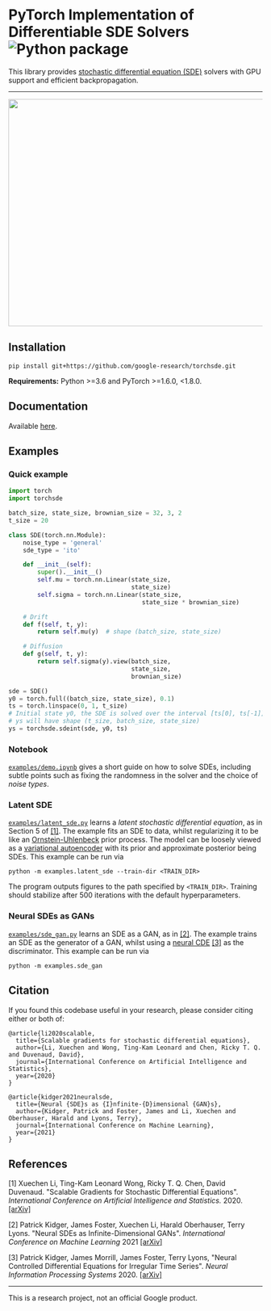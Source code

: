 # PyTorch Implementation of Differentiable SDE Solvers ![Python package](https://github.com/google-research/torchsde/workflows/Python%20package/badge.svg?branch=dev)
This library provides [stochastic differential equation (SDE)](https://en.wikipedia.org/wiki/Stochastic_differential_equation) solvers with GPU support and efficient backpropagation.

---
<p align="center">
  <img width="600" height="450" src="./assets/latent_sde.gif">
</p>

## Installation
```shell script
pip install git+https://github.com/google-research/torchsde.git
```

**Requirements:** Python >=3.6 and PyTorch >=1.6.0, <1.8.0.

## Documentation
Available [here](./DOCUMENTATION.md).

## Examples
### Quick example
```python
import torch
import torchsde

batch_size, state_size, brownian_size = 32, 3, 2
t_size = 20

class SDE(torch.nn.Module):
    noise_type = 'general'
    sde_type = 'ito'

    def __init__(self):
        super().__init__()
        self.mu = torch.nn.Linear(state_size, 
                                  state_size)
        self.sigma = torch.nn.Linear(state_size, 
                                     state_size * brownian_size)

    # Drift
    def f(self, t, y):
        return self.mu(y)  # shape (batch_size, state_size)

    # Diffusion
    def g(self, t, y):
        return self.sigma(y).view(batch_size, 
                                  state_size, 
                                  brownian_size)

sde = SDE()
y0 = torch.full((batch_size, state_size), 0.1)
ts = torch.linspace(0, 1, t_size)
# Initial state y0, the SDE is solved over the interval [ts[0], ts[-1]].
# ys will have shape (t_size, batch_size, state_size)
ys = torchsde.sdeint(sde, y0, ts)
```

### Notebook

[`examples/demo.ipynb`](examples/demo.ipynb) gives a short guide on how to solve SDEs, including subtle points such as fixing the randomness in the solver and the choice of *noise types*.

### Latent SDE

[`examples/latent_sde.py`](examples/latent_sde.py) learns a *latent stochastic differential equation*, as in Section 5 of [\[1\]](https://arxiv.org/pdf/2001.01328.pdf).
The example fits an SDE to data, whilst regularizing it to be like an [Ornstein-Uhlenbeck](https://en.wikipedia.org/wiki/Ornstein%E2%80%93Uhlenbeck_process) prior process.
The model can be loosely viewed as a [variational autoencoder](https://en.wikipedia.org/wiki/Autoencoder#Variational_autoencoder_(VAE)) with its prior and approximate posterior being SDEs. This example can be run via
```shell script
python -m examples.latent_sde --train-dir <TRAIN_DIR>
```
The program outputs figures to the path specified by `<TRAIN_DIR>`.
Training should stabilize after 500 iterations with the default hyperparameters.

### Neural SDEs as GANs
[`examples/sde_gan.py`](examples/sde_gan.py) learns an SDE as a GAN, as in [\[2\]](https://arxiv.org/abs/2102.03657). The example trains an SDE as the generator of a GAN, whilst using a [neural CDE](https://github.com/patrick-kidger/NeuralCDE) [\[3\]](https://arxiv.org/abs/2005.08926) as the discriminator. This example can be run via

```shell script
python -m examples.sde_gan
```

## Citation

If you found this codebase useful in your research, please consider citing either or both of:
```
@article{li2020scalable,
  title={Scalable gradients for stochastic differential equations},
  author={Li, Xuechen and Wong, Ting-Kam Leonard and Chen, Ricky T. Q. and Duvenaud, David},
  journal={International Conference on Artificial Intelligence and Statistics},
  year={2020}
}
```

```
@article{kidger2021neuralsde,
  title={Neural {SDE}s as {I}nfinite-{D}imensional {GAN}s},
  author={Kidger, Patrick and Foster, James and Li, Xuechen and Oberhauser, Harald and Lyons, Terry},
  journal={International Conference on Machine Learning},
  year={2021}
}
```

## References
\[1\] Xuechen Li, Ting-Kam Leonard Wong, Ricky T. Q. Chen, David Duvenaud. "Scalable Gradients for Stochastic Differential Equations". *International Conference on Artificial Intelligence and Statistics.* 2020. [[arXiv]](https://arxiv.org/pdf/2001.01328.pdf)

\[2\] Patrick Kidger, James Foster, Xuechen Li, Harald Oberhauser, Terry Lyons. "Neural SDEs as Infinite-Dimensional GANs". *International Conference on Machine Learning* 2021 [[arXiv]](https://arxiv.org/abs/2102.03657)

\[3\] Patrick Kidger, James Morrill, James Foster, Terry Lyons, "Neural Controlled Differential Equations for Irregular Time Series". *Neural Information Processing Systems* 2020. [[arXiv]](https://arxiv.org/abs/2005.08926)

---
This is a research project, not an official Google product. 

